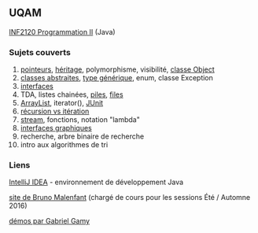 ## UQAM
[INF2120 Programmation II](http://www.etudier.uqam.ca/cours?sigle=INF2120&p=7416) (Java)

### Sujets couverts
1. [pointeurs](/demos/demo-pointeurs-heritage), [héritage](/demos/demo-pointeurs-heritage), polymorphisme, visibilité, [classe Object](https://docs.oracle.com/javase/8/docs/api/java/lang/Object.html)
2. [classes abstraites](/demos/demo-classe-abstraite), [type générique](/demos/demo-type-generique-array-list), enum, classe Exception
3. [interfaces](/demos/demo-interface)
4. TDA, listes chainées, [piles](/cours/cours4-pile), [files](/demos/demo-tda-file)
5. [ArrayList](/demos/demo-type-generique-array-list), iterator(), [JUnit](/cours/cours4-pile/)
6. [récursion vs itération](/demos/demo-recursion)
7. [stream](/demos/demo-stream-lambda), fonctions, notation "lambda"
8. [interfaces graphiques](/demos/demo-interface-graphique)
9. recherche, arbre binaire de recherche
10. intro aux algorithmes de tri

### Liens
[IntelliJ IDEA](https://www.jetbrains.com/idea/) - environnement de développement Java

[site de Bruno Malenfant](http://www.labunix.uqam.ca/~malenfant_b/inf2120/inf2120.html) (chargé de cours pour les sessions Été / Automne 2016)

[démos par Gabriel Gamy](https://github.com/GabrielGamy/INF2120-Demo)
